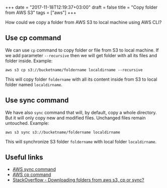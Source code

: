 +++
date = "2017-11-18T12:19:37+03:00"
draft = false
title = "Copy folder from AWS S3"
tags = ["aws"]
+++

How could we copy a folder from AWS S3 to local machine using AWS CLI?

<!--more-->

## Use cp command

We can use `cp` command to copy folder or file from S3 to local machine. If we add parameter `--recursive` then 
we will get folder with all its files and folder inside. Example: 

```
aws s3 cp s3://bucketname/foldername localdirname --recursive
```
This will copy folder `foldername` with all its content inside from S3 to local folder named `localdirname`.

## Use sync command

We have also `sync` command that will, by default, copy a whole directory. But it will only copy new and modified files. 
Unchanged files remain untouched. Example:  

```
aws s3 sync s3://bucketname/foldername localdirname
```
This will synchronize S3 folder `foldername` with local folder `localdirname`.

## Useful links 

* [AWS sync command](http://docs.aws.amazon.com/cli/latest/reference/s3/sync.html)
* [AWS cp command](http://docs.aws.amazon.com/cli/latest/reference/s3/cp.html)
* [StackOverflow - Downloading folders from aws s3, cp or sync?](https://stackoverflow.com/questions/27932345/downloading-folders-from-aws-s3-cp-or-sync)